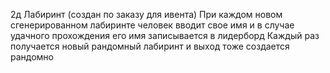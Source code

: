 2д Лабиринт (создан по заказу для ивента)
При каждом новом сгенерированном лабиринте человек вводит свое имя и в случае удачного прохождения его имя записывается в лидерборд
Каждый раз получается новый рандомный лабиринт и выход тоже создается рандомно
